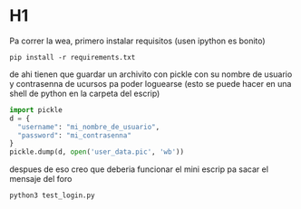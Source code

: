 # H1
Pa correr la wea, primero instalar requisitos (usen ipython es bonito)

```shell
pip install -r requirements.txt
```

de ahi tienen que guardar un archivito con pickle con su nombre de usuario y contrasenna de ucursos pa poder loguearse (esto se puede hacer en una shell de python en la carpeta del escrip)
```python
import pickle
d = {
  "username": "mi_nombre_de_usuario",
  "password": "mi_contrasenna"
}
pickle.dump(d, open('user_data.pic', 'wb'))
```

despues de eso creo que deberia funcionar el mini escrip pa sacar el mensaje del foro
```shell
python3 test_login.py
```

